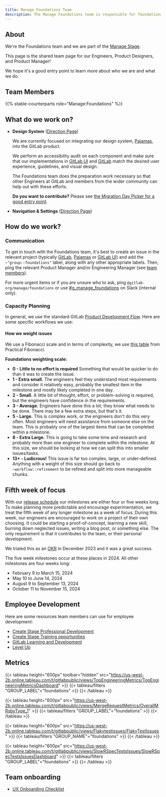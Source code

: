 ```yaml
---
title: Manage Foundations Team
description: The Manage Foundations team is responsible for foundational Frontend work and our Design System Pajamas.
---
```


<!-- Common Links -->
[GitLab]: https://gitlab.com/gitlab-org/gitlab
[GitLab UI]: https://gitlab.com/gitlab-org/gitlab-ui
[Pajamas]: https://gitlab.com/gitlab-org/gitlab-services/design.gitlab.com
[#g_manage_foundations]: https://gitlab.slack.com/archives/C010NAWPRV4

## About

We're the Foundations team and we are part of the [Manage Stage](/handbook/product/categories/#manage-stage).

This page is the shared team page for our Engineers, Product Designers, and Product Manager!

We hope it's a good entry point to learn more about who we are and what we do.

## Team Members

{{% stable-counterparts role="Manage:Foundations" %}}

## What do we work on?

- **Design System** ([Direction Page](https://about.gitlab.com/direction/manage/foundations/design_system/))

    We are currently focused on integrating our design system, [Pajamas], into the GitLab product.

    We perform an accessibility audit on each component and make sure that our implementations in [GitLab UI] and [GitLab] match the desired user experience, guidelines, and visual design.

    The Foundations team does the preparation work necessary so that other Engineers at GitLab and members from the wider community can help out with these efforts.

    **Do you want to contribute?** Please see [the Migration Day Picker for a good entry point](https://picker.pajamasmigrationday.com/).

- **Navigation & Settings** ([Direction Page](https://about.gitlab.com/direction/manage/foundations/navigation_settings/))

## How do we work?

### Communication

To get in touch with the Foundations team, it's best to create an issue in the relevant project (typically [GitLab], [Pajamas] or [GitLab UI]) and add the `~"group::foundations"` label, along with any other appropriate labels.
Then, ping the relevant Product Manager and/or Engineering Manager (see [team members](#team-members)).

For more urgent items or if you are unsure who to ask, ping `@gitlab-org/manage/foundations` or use [#g_manage_foundations] on Slack (internal only).

### Capacity Planning

In general, we use the standard GitLab [Product Development Flow](/handbook/product-development-flow/). Here are some specific workflows we use:

#### How we weight issues

We use a Fibonacci scale and in terms of complexity, we use [this table](https://www.scrum.org/resources/blog/practical-fibonacci-beginners-guide-relative-sizing) from Practical Fibonacci.

**Foundations weighting scale:**

- **0 - Little to no effort is required** Something that would be quicker to do than it was to create the issue.
- **1 - Extra small.**  The engineers feel they understand most requirements and consider it relatively easy, probably the smallest item in the milestone and mostly likely completed in one day.
- **2 - Small.** A little bit of thought, effort, or problem-solving is required, but the engineers have confidence in the requirements.
- **3 - Average.**  Engineers have done this a lot; they know what needs to be done. There may be a few extra steps, but that's it.
- **5 - Large.**  This is complex work, or the engineers don't do this very often. Most engineers will need assistance from someone else on the team. This is probably one of the largest items that can be completed within a milestone.
- **8 - Extra Large.** This is going to take some time and research and probably more than one engineer to complete within the milestone. At this size, we should be looking at how we can split this into smaller issues/tasks.
- **13+ - Ludicrous!** This issue is far too complex, large, or under-defined. Anything with a weight of this size should go back to `~workflow::refinement` to be refined and split into more manageable chunks.

## Fifth week of focus

With our [release schedule](/handbook/engineering/workflow/#product-development-timeline) our milestones are either four or five weeks long.
To make planning more predictable and encourage experimentation, we treat the fifth week of any longer milestone as a week of focus.
During this week, our engineers are encouraged to work on a project of their own choosing.
It could be starting a proof-of-concept, learning a new skill, burning down neglected issues, writing a blog post, or something else.
The only requirement is that it contributes to the team, or their personal development.

We trialed this as an [OKR](https://gitlab.com/gitlab-com/gitlab-OKRs/-/work_items/5528) in December 2023 and it was a great success.

The five week milestones occur at these places in 2024.
All other milestones are four weeks long:

- February 9 to March 15, 2024
- May 10 to June 14, 2024
- August 9 to September 13, 2024
- October 11 to November 15, 2024

## Employee Development

Here are some resources team members can use for employee development:

- [Create Stage Professional Development](/handbook/engineering/development/dev/create/#professional-development)
- [Create Stage Training opportunities](/handbook/engineering/development/dev/create/engineers/training/)
- [GitLab Learning and Development](/handbook/people-group/learning-and-development/)
- [Level Up](https://levelup.gitlab.com/learn/dashboard)

## Metrics

{{< tableau height="600px" toolbar="hidden" src="<https://us-west-2b.online.tableau.com/t/gitlabpublic/views/TopEngineeringMetrics/TopEngineeringMetricsDashboard>" >}}
  {{< tableau/filters "GROUP_LABEL"="foundations" >}}
{{< /tableau >}}

{{< tableau height="600px" src="<https://us-west-2b.online.tableau.com/t/gitlabpublic/views/MergeRequestMetrics/OverallMRsbyType_1>" >}}
  {{< tableau/filters "GROUP_LABEL"="foundations" >}}
{{< /tableau >}}

{{< tableau height="600px" src="<https://us-west-2b.online.tableau.com/t/gitlabpublic/views/Flakytestissues/FlakyTestIssues>" >}}
  {{< tableau/filters "GROUP_NAME"="foundations" >}}
{{< /tableau >}}

{{< tableau height="600px" src="<https://us-west-2b.online.tableau.com/t/gitlabpublic/views/SlowRSpecTestsIssues/SlowRSpecTestsIssuesDashboard>" >}}
  {{< tableau/filters "GROUP_LABEL"="foundations" >}}
{{< /tableau >}}

## Team onboarding

- [UX Onboarding Checklist](/handbook/engineering/development/dev/manage/foundations/ux-foundations-onboarding)
